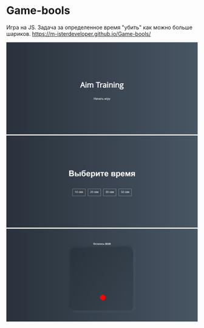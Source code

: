 # Game-bools
Игра на JS. Задача за определенное время "убить" как можно больше шариков.
https://m-isterdeveloper.github.io/Game-bools/

![preview](https://github.com/M-isterdeveloper/Game-bools/blob/main/game_one.jpg)
![preview](https://github.com/M-isterdeveloper/Game-bools/blob/main/game_two.jpg)
![preview](https://github.com/M-isterdeveloper/Game-bools/blob/main/game_three.jpg)
